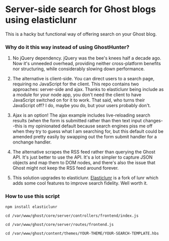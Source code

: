 Server-side search for Ghost blogs using elasticlunr
=========================================================

This is a hacky but functional way of offering search on your Ghost blog.

### Why do it this way instead of using GhostHunter?

1. No jQuery dependency.
jQuery was the bee's knees half a decade ago. Now it's unneeded overhead, providing neither cross-platform benefits nor structuring, while considerably slowing down performance.
    
2. The alternative is client-side.
You can direct users to a search page, requiring no JavaScript for the client.
This repo contains two approaches: server-side and ajax. Thanks to elasticlunr being include as a module for your node app, you don't need the client to have JavaScript switched on for it to work. That said, who turns their JavaScript off? I do, maybe you do, but your users probably don't. 
    
3. Ajax is an option!
The ajax example includes live-reloading search results (when the form is submitted rather than then text input changes--this is my opinionated default because search engines piss me off when they try to guess what I am searching for, but this default could be amended pretty easily by swapping out the form submit handler for a onchange handler.
    
4. The alternative scrapes the RSS feed rather than querying the Ghost API.
It's just better to use the API. It's a lot simpler to capture JSON objects and map them to DOM nodes, and there's also the issue that Ghost might not keep the RSS feed around forever.
    
5. This solution upgrades to elasticlunr.
[Elasticlunr](http://elasticlunr.com/ "elasticlunr") is a fork of lunr which adds some cool features to improve search fidelity. Well worth it.
    
    
### How to use this script
`npm install elasticlunr`

`cd /var/www/ghost/core/server/controllers/frontend/index.js`

`cd /var/www/ghost/core/server/routes/frontend.js`

`cd /var/www/ghost/content/themes/YOUR-THEME/YOUR-SEARCH-TEMPLATE.hbs`
